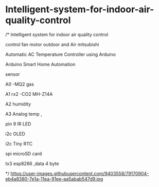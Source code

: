 # Intelligent-system-for-indoor-air-quality-control
/*
 Intelligent system for indoor air quality control
 
 control fan motor outdoor and Air mitsubishi
 
 Automatic AC Temperature Controller using Arduino
 
 Arduino Smart Home Automation
 
 sensor  
 
 A0     -MQ2 gas
 
 A1     rx2 -CO2 MH-Z14A
 
 A2     humidity
 
 A3     Analog temp ,
 
 pin 9  IR LED
 
 i2c    OLED
 
 i2c    Tiny RTC
 
 spi    microSD card
 
 tx3    esp8266 ,data 4 byte
 
*/
<https://user-images.githubusercontent.com/9403558/79170904-eb4a8380-7e1a-11ea-91ee-aa5abab547d9.jpg>
